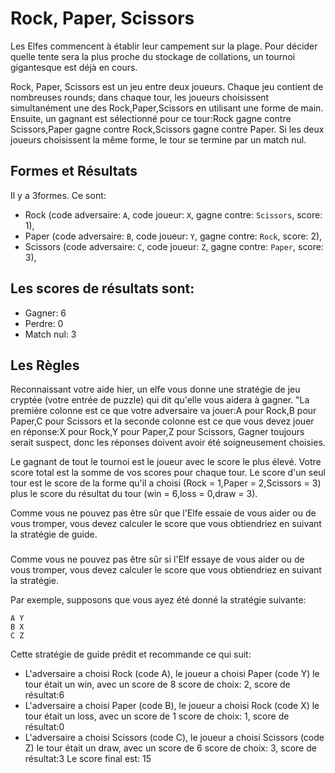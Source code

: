 # Rock, Paper, Scissors
Les Elfes commencent à établir leur campement sur la plage. Pour décider quelle tente sera la plus proche du stockage de collations, un tournoi gigantesque  est déjà en cours.

Rock, Paper, Scissors est un jeu entre deux joueurs. Chaque jeu contient de nombreuses rounds; dans chaque tour, les joueurs choisissent simultanément une des Rock,Paper,Scissors  en utilisant une forme de main. Ensuite, un gagnant est sélectionné pour ce tour:Rock  gagne contre Scissors,Paper  gagne contre Rock,Scissors  gagne contre Paper. Si les deux joueurs choisissent la même forme, le tour se termine par un match nul. 
## Formes et Résultats
Il y a 3formes. Ce sont:
 - Rock  (code adversaire: `A`, code joueur: `X`, gagne contre: `Scissors`, score: 1), 
 - Paper  (code adversaire: `B`, code joueur: `Y`, gagne contre: `Rock`, score: 2), 
 - Scissors  (code adversaire: `C`, code joueur: `Z`, gagne contre: `Paper`, score: 3), 

## Les scores de résultats sont: 
- Gagner: 6
- Perdre: 0
- Match nul: 3
 ## Les Règles 
Reconnaissant votre aide hier, un elfe vous donne une stratégie de jeu cryptée (votre entrée de puzzle) qui dit qu'elle vous aidera à gagner. "La première colonne est ce que votre adversaire va jouer:A pour Rock,B pour Paper,C pour Scissors et la seconde colonne est ce que vous devez jouer en réponse:X pour Rock,Y pour Paper,Z pour Scissors,  Gagner toujours serait suspect, donc les réponses doivent avoir été soigneusement choisies.

Le gagnant de tout le tournoi est le joueur avec le score le plus élevé. Votre score total est la somme de vos scores pour chaque tour. Le score d'un seul tour est le score de la forme qu'il a choisi (Rock = 1,Paper = 2,Scissors = 3) plus le score du résultat du tour (win = 6,loss = 0,draw = 3).
            
Comme vous ne pouvez pas être sûr que l'Elfe essaie de vous aider ou de vous tromper, vous devez calculer le score que vous obtiendriez en suivant la stratégie de guide.


### 

Comme vous ne pouvez pas être sûr si l'Elf essaye de vous aider ou de vous tromper, vous devez calculer le score que vous obtiendriez en suivant la stratégie.

Par exemple, supposons que vous ayez été donné la stratégie suivante:

```
A Y
B X
C Z
```
Cette stratégie de guide prédit et recommande ce qui suit:

- L'adversaire a choisi Rock (code A), le joueur a choisi Paper (code Y)
le tour était un win, avec un score de 8
     score de choix: 2,  score de résultat:6
- L'adversaire a choisi Paper (code B), le joueur a choisi Rock (code X)
le tour était un loss, avec un score de 1
     score de choix: 1,  score de résultat:0
- L'adversaire a choisi Scissors (code C), le joueur a choisi Scissors (code Z)
le tour était un draw, avec un score de 6
     score de choix: 3,  score de résultat:3
Le score final est: 15
